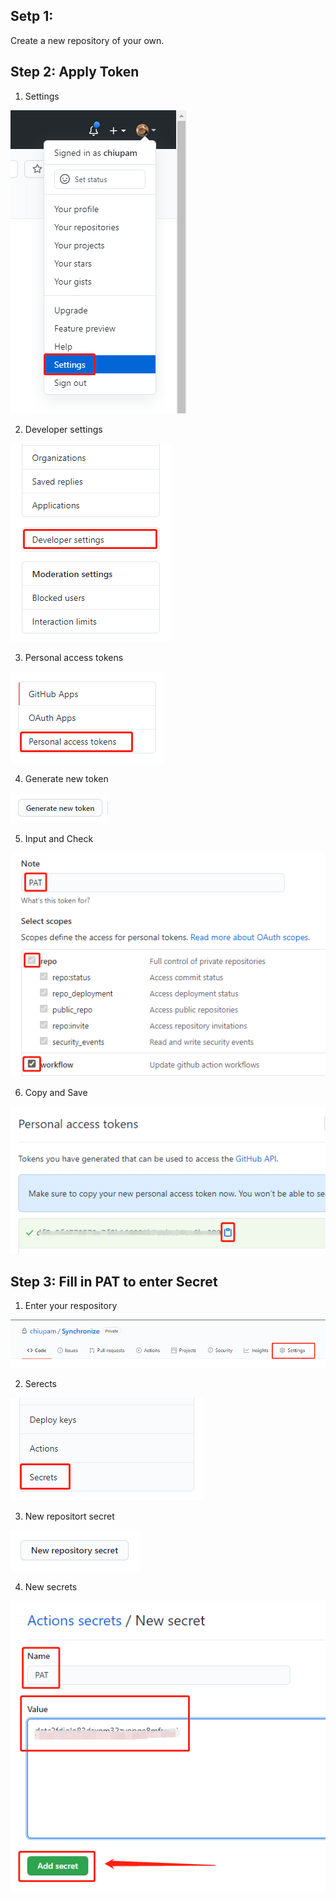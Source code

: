 ## Setp 1:

Create a new repository of your own.

## Step 2: Apply Token

1. Settings

![image](https://raw.githubusercontent.com/chiupam/Notes/master/Synchronize/images/Settings.png)

2. Developer settings

![image](https://raw.githubusercontent.com/chiupam/Notes/master/Synchronize/images/Developer%20settings.png)

3. Personal access tokens

![image](https://raw.githubusercontent.com/chiupam/Notes/master/Synchronize/images/Personal%20access%20tokens.png)

4. Generate new token

![image](https://raw.githubusercontent.com/chiupam/Notes/master/Synchronize/images/Generate%20new%20token.png)

5. Input and Check

![image](https://raw.githubusercontent.com/chiupam/Notes/master/Synchronize/images/PAT.png)

6. Copy and Save

![image](https://raw.githubusercontent.com/chiupam/Notes/master/Synchronize/images/Strings.png)

## Step 3: Fill in PAT to enter Secret

1. Enter your respository

![image](https://raw.githubusercontent.com/chiupam/Notes/master/Synchronize/images/res%20Settings.png)

2. Serects

![image](https://raw.githubusercontent.com/chiupam/Notes/master/Synchronize/images/Serects.png)

3. New repositort secret

![image](https://raw.githubusercontent.com/chiupam/Notes/master/Synchronize/images/New%20repositort%20secret.png)

4. New secrets

![image](https://raw.githubusercontent.com/chiupam/Notes/master/Synchronize/images/New%20secrets.png)
